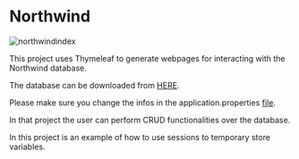 # Northwind 

![northwindindex](https://user-images.githubusercontent.com/93529515/169047444-5fd12039-b34d-460e-b47b-b14a4adb33ca.png)

This project uses Thymeleaf to generate webpages for interacting with the Northwind database.

The database can be downloaded from [HERE](https://github.com/mandrei06/Northwind/blob/dev/Northwind.MySQL5.sql).

Please make sure you change the infos in the application.properties [file](https://github.com/mandrei06/NorthwindWeb/blob/dev/src/main/resources/application.properties).

In that project the user can perform CRUD functionalities over the database. 

In this project is an example of how to use sessions to temporary store variables. 
